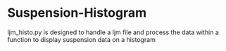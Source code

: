 # Suspension-Histogram
ljm_histo.py is designed to handle a ljm file and process the data within a function to display suspension data on a histogram 
